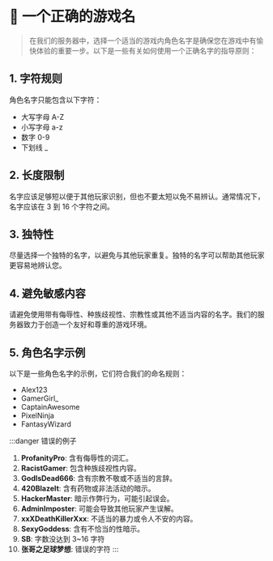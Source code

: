# 🔦 一个正确的游戏名

> 在我们的服务器中，选择一个适当的游戏内角色名字是确保您在游戏中有愉快体验的重要一步。以下是一些有关如何使用一个正确名字的指导原则：

## 1. 字符规则

角色名字只能包含以下字符：

* 大写字母 A-Z
* 小写字母 a-z
* 数字 0-9
* 下划线 _

## 2. 长度限制

名字应该足够短以便于其他玩家识别，但也不要太短以免不易辨认。通常情况下，名字应该在 3 到 16 个字符之间。

## 3. 独特性

尽量选择一个独特的名字，以避免与其他玩家重复。独特的名字可以帮助其他玩家更容易地辨认您。

## 4. 避免敏感内容

请避免使用带有侮辱性、种族歧视性、宗教性或其他不适当内容的名字。我们的服务器致力于创造一个友好和尊重的游戏环境。

## 5. 角色名字示例

以下是一些角色名字的示例，它们符合我们的命名规则：

* Alex123
* GamerGirl\_
* CaptainAwesome
* PixelNinja
* FantasyWizard

:::danger
错误的例子

1. **ProfanityPro**: 含有侮辱性的词汇。
2. **RacistGamer**: 包含种族歧视性内容。
3. **GodIsDead666**: 含有宗教不敬或不适当的言辞。
4. **420BlazeIt**: 含有药物或非法活动的暗示。
5. **HackerMaster**: 暗示作弊行为，可能引起误会。
6. **AdminImposter**: 可能会导致其他玩家产生误解。
7. **xxXDeathKillerXxx**: 不适当的暴力或令人不安的内容。
8. **SexyGoddess**: 含有不恰当的性暗示。
9. **SB**: 字数没达到 3\~16 字符
10. **张哥之足球梦想**: 错误的字符
:::